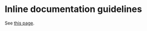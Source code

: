 # Inline documentation guidelines

See [this page](../../CoreLibrary/DevelopmentGuidelines/InlineDocumentationGuidelines.md).
